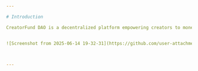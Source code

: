 ```yaml
---

# Introduction

CreatorFund DAO is a decentralized platform empowering creators to monetize their intellectual property (IP) through programmable NFTs and community-driven ownership. Leveraging Story Protocol’s on-chain IP standards and Tomo for seamless transactions, it enables licensing, fractional royalty sharing, and DAO-led governance. The goal is to unlock new revenue streams and give creators full control over their creative works.


![Screenshot from 2025-06-14 19-32-31](https://github.com/user-attachments/assets/092f9974-19d3-482f-bbfb-ec581b85c5c4)



---
```

